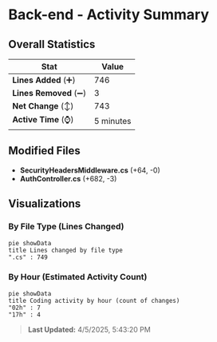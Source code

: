 # Back-end - Activity Summary 

## Overall Statistics

| Stat                   | Value                                                             |
| ---------------------- | ----------------------------------------------------------------- |
| **Lines Added** (➕)   | 746                                          |
| **Lines Removed** (➖) | 3                                        |
| **Net Change** (↕)    | 743                |
| **Active Time** (⌚)   | 5 minutes |


## Modified Files
- **SecurityHeadersMiddleware.cs** (+64, -0)
- **AuthController.cs** (+682, -3)

## Visualizations

### By File Type (Lines Changed)

```mermaid
pie showData
title Lines changed by file type
".cs" : 749
```

### By Hour (Estimated Activity Count)

```mermaid
pie showData
title Coding activity by hour (count of changes)
"02h" : 7
"17h" : 4
```


> **Last Updated:** 4/5/2025, 5:43:20 PM